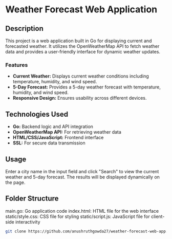 # Weather Forecast Web Application

## Description

This project is a web application built in Go for displaying current and forecasted weather. It utilizes the OpenWeatherMap API to fetch weather data and provides a user-friendly interface for dynamic weather updates.

### Features

- **Current Weather:** Displays current weather conditions including temperature, humidity, and wind speed.
- **5-Day Forecast:** Provides a 5-day weather forecast with temperature, humidity, and wind speed.
- **Responsive Design:** Ensures usability across different devices.

## Technologies Used

- **Go:** Backend logic and API integration
- **OpenWeatherMap API:** For retrieving weather data
- **HTML/CSS/JavaScript:** Frontend interface
- **SSL:** For secure data transmission

## Usage
Enter a city name in the input field and click "Search" to view the current weather and 5-day forecast.
The results will be displayed dynamically on the page.

## Folder Structure
main.go: Go application code
index.html: HTML file for the web interface
static/style.css: CSS file for styling
static/script.js: JavaScript file for client-side interactivity

   ```bash
   git clone https://github.com/anushruthgowda27/weather-forecast-web-app.git
